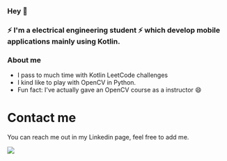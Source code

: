 ### Hey 👋

### ⚡ I'm a electrical engineering student ⚡ which develop mobile applications mainly using Kotlin.


### About me

- I pass to much time with Kotlin LeetCode challenges
- I kind like to play with OpenCV in Python.
- Fun fact: I've actually gave an OpenCV course as a instructor 😄


# Contact me

You can reach me out in my Linkedin page, feel free to add me.


<div> 

  <a href="https://www.linkedin.com/in/bernardo-santiago-de-souza/" target="_blank"><img src="https://img.shields.io/badge/-LinkedIn-%230077B5?style=for-the-badge&logo=linkedin&logoColor=white" target="_blank"></a> 
  
</div>
